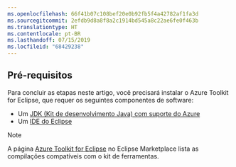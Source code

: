 ```yaml
---
ms.openlocfilehash: 66f41b07c108bef20e0b92fb5f4a42782af1fa3d
ms.sourcegitcommit: 2efdb9d8a8f8a2c1914bd545a8c22ae6fe0f463b
ms.translationtype: HT
ms.contentlocale: pt-BR
ms.lasthandoff: 07/15/2019
ms.locfileid: "68429238"
---
```

## <a name="prerequisites"></a>Pré-requisitos

Para concluir as etapas neste artigo, você precisará instalar o Azure Toolkit for Eclipse, que requer os seguintes componentes de software:

* Um [JDK (Kit de desenvolvimento Java) com suporte do Azure](https://aka.ms/azure-jdks)
* Um [IDE do Eclipse](http://www.eclipse.org/downloads/)

> [!NOTE]
> 
> A página [Azure Toolkit for Eclipse](http://marketplace.eclipse.org/content/azure-toolkit-eclipse) no Eclipse Marketplace lista as compilações compatíveis com o kit de ferramentas.
> 